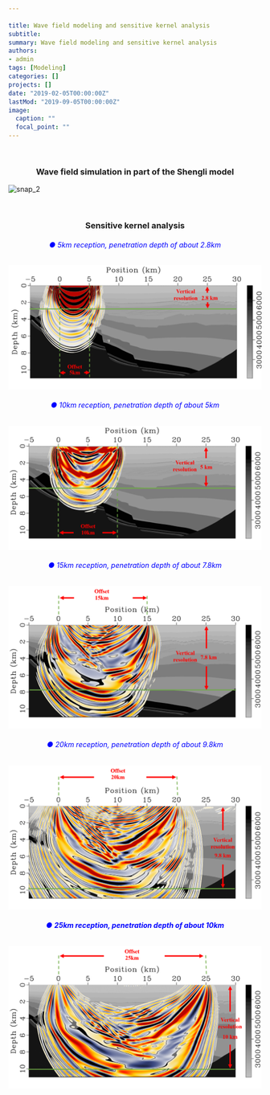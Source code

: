 ```yaml
---

title: Wave field modeling and sensitive kernel analysis
subtitle: 
summary: Wave field modeling and sensitive kernel analysis
authors:
- admin
tags: [Modeling]
categories: []
projects: []
date: "2019-02-05T00:00:00Z"
lastMod: "2019-09-05T00:00:00Z"
image:
  caption: ""
  focal_point: ""
---
```


<br/>

### <center>Wave field simulation in part of the Shengli model<center>

![snap_2](index.assets/snap_2.gif)

<br/>

### <center>Sensitive kernel analysis<center>

###### <center><font color=blue> ● 5km reception, penetration depth of about 2.8km</font><center>

![图片1](index.assets/图片1.png)

###### <center><font color=blue> ● 10km reception, penetration depth of about 5km</font><center>

![图片2](index.assets/图片2.png)

###### <center><font color=blue> ● 15km reception, penetration depth of about 7.8km</font><center>

![图片3](index.assets/图片3.png)

###### <center><font color=blue> ● 20km reception, penetration depth of about 9.8km</font><center>

![图片4](index.assets/图片4.png)

###### <center><font color=blue> ● **25km reception, penetration depth of about 10km**</font><center>

![图片5](index.assets/图片5.png)

